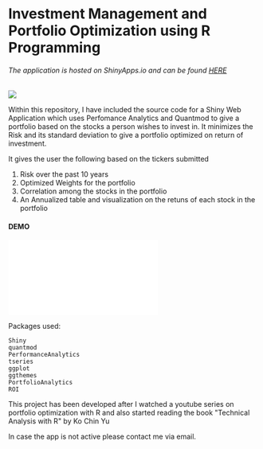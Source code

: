 # Investment Management and Portfolio Optimization using R Programming

###### The application is hosted on ShinyApps.io and can be found [HERE](https://gv9wj.shinyapps.io/Risk-Management-and-Portfolio-Optimization/)


![](https://g.foolcdn.com/editorial/images/618711/arrow-angles-up-on-a-green-stock-chart.jpg)


Within this repository, I have included the source code for a Shiny Web Application which uses Perfomance Analytics and Quantmod to give a portfolio based on the 
stocks a person wishes to invest in. It minimizes the Risk and its standard deviation to give a portfolio optimized on return of investment. 

It gives the user the following based on the tickers submitted

1. Risk over the past 10 years
2. Optimized Weights for the portfolio
3. Correlation among the stocks in the portfolio
4. An Annualized table and visualization on the retuns of each stock in the portfolio


#### DEMO

![](assets/read.me)

Packages used:
```
Shiny
quantmod
PerformanceAnalytics
tseries
ggplot
ggthemes
PortfolioAnalytics
ROI
```

This project has been developed after I watched a youtube series on portfolio optimization with R and also started reading the book "Technical Analysis with R" by Ko Chin Yu

In case the app is not active please contact me via email. 
